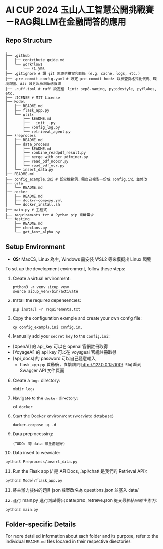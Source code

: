 # AI CUP 2024 玉山人工智慧公開挑戰賽－RAG與LLM在金融問答的應用

## Repo Structure
```
.
├── .github
│   ├── contribute_guide.md
│   └── workflows
│       └── ci.yml
├── .gitignore # 讓 git 忽略的檔案和目錄 (e.g. cache, logs, etc.)
├── .pre-commit-config.yaml # 設定 pre-commit hooks 以檢查與格式化代碼、環境配置、Git 設定及檢測敏感資訊
├── .ruff.toml # ruff 設定檔，lint: pep8-naming, pycodestyle, pyflakes, etc.
├── LICENSE # MIT License
├── Model
│   ├── README.md
│   ├── flask_app.py
│   └── utils
│       ├── README.md
│       ├── __init__.py
│       ├── config_log.py
│       └── retrieval_agent.py
├── Preprocess
│   ├── README.md
│   ├── data_process
│   │   ├── README.md
│   │   ├── conbine_readpdf_result.py
│   │   ├── merge_with_ocr_pdfminer.py
│   │   ├── read_pdf_noocr.py
│   │   └── read_pdf_ocr.py
│   └── insert_data.py
├── README.md
├── config_example.ini # 設定檔範例，需自己複製一份成 config.ini 並修改
├── data
│   └── README.md
├── docker
│   ├── README.md
│   ├── docker-compose.yml
│   └── docker_install.sh
├── main.py # 主程式
├── requirements.txt # Python pip 環境需求
└── testing
    ├── README.md
    ├── checkans.py
    └── get_best_alpha.py
```

## Setup Environment
- **OS:** MacOS, Linux 為主, Windows 需安裝 WSL2 等來模擬出 Linux 環境

To set up the development environment, follow these steps:

1. Create a virtual environment:
   ```
   python3 -m venv aicup_venv
   source aicup_venv/bin/activate
   ```

2. Install the required dependencies:
   ```
   pip install -r requirements.txt
   ```

3. Copy the configuration example and create your own config file:
   ```
   cp config_example.ini config.ini
   ```

4. Manually add your `secret key` to the `config.ini`:

- [OpenAI] 的 api_key 可以在 openai 官網註冊取得
- [VoyageAI] 的 api_key 可以在 voyageai 官網註冊取得
- [Api_docs] 的 password 可以自己隨意輸入
    - flask_app.py 啟動後，直接訪問 http://127.0.0.1:5000/ 即可看到 Swagger API 文件頁面

6. Create a `logs` directory:
   ```
   mkdir logs
   ```

7. Navigate to the `docker` directory:
   ```
   cd docker
   ```

8. Start the Docker environment (weaviate database):
   ```
   docker-compose up -d
   ```

9. Data preprocessing:
   ```
   (TODO: 等 data 那邊處理好)
   ```

10. Data insert to weaviate:
   ```
   python3 Preprocess/insert_data.py
   ```

11. Run the Flask app (/ 是 API Docs, /api/chat/ 是我們的 Retrieval API):
   ```
   python3 Model/flask_app.py
   ```

11. 將主辦方提供的題目 json 檔案改名為 questions.json 並塞入 data/

12. 運行 main.py 進行測試得出 data/pred_retrieve.json 提交最終結果給主辦方:
   ```
   python3 main.py
   ```

## Folder-specific Details
For more detailed information about each folder and its purpose, refer to the individual `README.md` files located in their respective directories.
